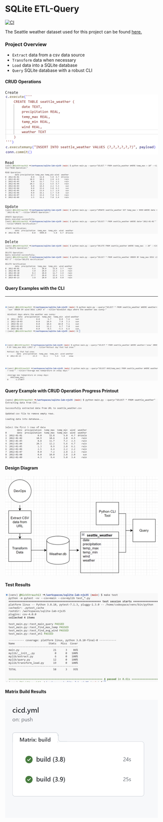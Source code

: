# SQLite ETL-Query
[![CI](https://github.com/nogibjj/sqlite-lab-njs35/actions/workflows/cicd.yml/badge.svg)](https://github.com/nogibjj/sqlite-lab-njs35/actions/workflows/cicd.yml)

The Seattle weather dataset used for this project can be found [here.](https://github.com/vega/vega/blob/main/docs/data/seattle-weather.csv)

### Project Overview
- ``Extract`` data from a csv data source
- ``Transform`` data when necessary
- ``Load`` data into a SQLite database
- ``Query`` SQLite database with a robust CLI

#### CRUD Operations
``Create``
![Alt text](img/create_crud.png)

``Read``
![Alt text](img/read_crud.png)

``Update``
![Alt text](img/update_crud.png)

``Delete``
![Alt text](img/delete_crud.png)

#### Query Examples with the CLI
---
![Alt text](img/wind_sun_query.png)
---
![Alt text](img/hot_snow_query.png)
---
![Alt text](img/snowy_temp_query.png)
---

#### Query Example with CRUD Operation Progress Printout
![Alt text](img/crud.png)

#### Design Diagram
![Alt text](img/flowchart.png)

#### Test Results
![Alt text](img/test_results.png)

#### Matrix Build Results
![Alt text](img/matrix_results.png)
